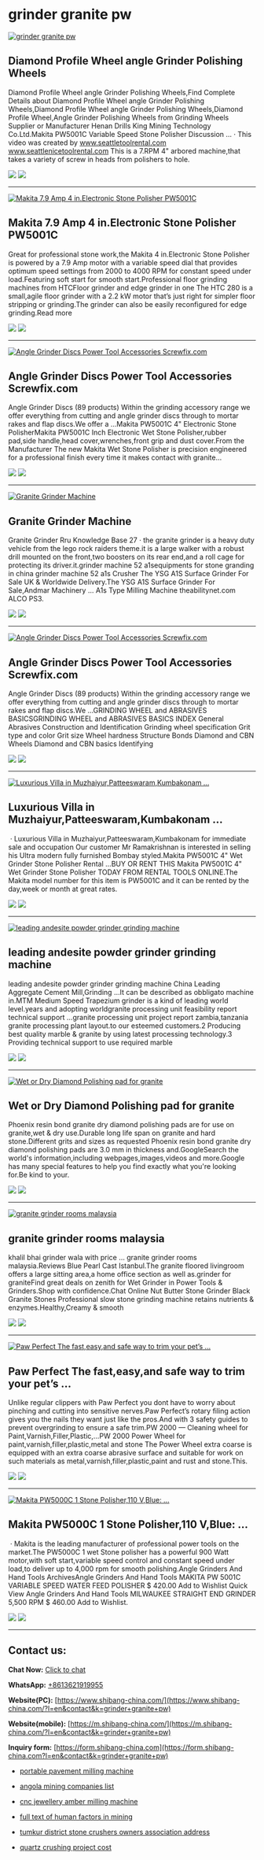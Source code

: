 # grinder granite pw

<a href="https://swt.shibang-china.com/?l=en&img&k=grinder+granite+pw" target="_blank">![grinder granite pw](http://static.shibang-china.com/all-800x300/390.jpg)</a>

## Diamond Profile Wheel angle Grinder Polishing Wheels
Diamond Profile Wheel angle Grinder Polishing Wheels,Find Complete Details about Diamond Profile Wheel angle Grinder Polishing Wheels,Diamond Profile Wheel angle Grinder Polishing Wheels,Diamond Profile Wheel,Angle Grinder Polishing Wheels from Grinding Wheels Supplier or Manufacturer Henan Drills King Mining Technology Co.Ltd.Makita PW5001C Variable Speed Stone Polisher Discussion …&nbsp;&#0183;&#32;This video was created by www.seattletoolrental.com www.seattlenicetoolrental.com This is a 7.RPM 4&quot; arbored machine,that takes a variety of screw in heads from polishers to hole.


<a href="https://whatsapp.shibangsoft.com/WhatsApp.php" target="_blank" title="WhatsApp">![](http://static.shibang-china.com/icon/whatsapp.png)</a> <a href="https://swt.shibang-china.com/?l=en&icon&k=grinder+granite+pw" target="_blank">![](http://static.shibang-china.com/icon/chat-en.png)</a>

---

<a href="https://swt.shibang-china.com/?l=en&img&k=grinder+granite+pw" target="_blank">![Makita 7.9 Amp 4 in.Electronic Stone Polisher PW5001C](http://static.shibang-china.com/all-800x300/1115.jpg)</a>

## Makita 7.9 Amp 4 in.Electronic Stone Polisher PW5001C
Great for professional stone work,the Makita 4 in.Electronic Stone Polisher is powered by a 7.9 Amp motor with a variable speed dial that provides optimum speed settings from 2000 to 4000 RPM for constant speed under load.Featuring soft start for smooth start.Professional floor grinding machines from HTCFloor grinder and edge grinder in one The HTC 280 is a small,agile floor grinder with a 2.2 kW motor that’s just right for simpler floor stripping or grinding.The grinder can also be easily reconfigured for edge grinding.Read more


<a href="https://whatsapp.shibangsoft.com/WhatsApp.php" target="_blank" title="WhatsApp">![](http://static.shibang-china.com/icon/whatsapp.png)</a> <a href="https://swt.shibang-china.com/?l=en&icon&k=grinder+granite+pw" target="_blank">![](http://static.shibang-china.com/icon/chat-en.png)</a>

---

<a href="https://swt.shibang-china.com/?l=en&img&k=grinder+granite+pw" target="_blank">![Angle Grinder Discs Power Tool Accessories Screwfix.com](http://static.shibang-china.com/all-800x300/178.jpg)</a>

## Angle Grinder Discs Power Tool Accessories Screwfix.com
Angle Grinder Discs (89 products) Within the grinding accessory range we offer everything from cutting and angle grinder discs through to mortar rakes and flap discs.We offer a …Makita PW5001C 4&quot; Electronic Stone PolisherMakita PW5001C Inch Electronic Wet Stone Polisher,rubber pad,side handle,head cover,wrenches,front grip and dust cover.From the Manufacturer The new Makita Wet Stone Polisher is precision engineered for a professional finish every time it makes contact with granite…


<a href="https://whatsapp.shibangsoft.com/WhatsApp.php" target="_blank" title="WhatsApp">![](http://static.shibang-china.com/icon/whatsapp.png)</a> <a href="https://swt.shibang-china.com/?l=en&icon&k=grinder+granite+pw" target="_blank">![](http://static.shibang-china.com/icon/chat-en.png)</a>

---

<a href="https://swt.shibang-china.com/?l=en&img&k=grinder+granite+pw" target="_blank">![Granite Grinder Machine](http://static.shibang-china.com/all-800x300/559.jpg)</a>

## Granite Grinder Machine
Granite Grinder Rru Knowledge Base 27 &#183; the granite grinder is a heavy duty vehicle from the lego rock raiders theme.it is a large walker with a robust drill mounted on the front,two boosters on its rear end,and a roll cage for protecting its driver.it.grinder machine 52 a1sequipments for stone granding in china grinder machine 52 a1s Crusher The YSG A1S Surface Grinder For Sale UK &amp; Worldwide Delivery.The YSG A1S Surface Grinder For Sale,Andmar Machinery … A1s Type Milling Machine theabilitynet.com ALCO PS3.


<a href="https://whatsapp.shibangsoft.com/WhatsApp.php" target="_blank" title="WhatsApp">![](http://static.shibang-china.com/icon/whatsapp.png)</a> <a href="https://swt.shibang-china.com/?l=en&icon&k=grinder+granite+pw" target="_blank">![](http://static.shibang-china.com/icon/chat-en.png)</a>

---

<a href="https://swt.shibang-china.com/?l=en&img&k=grinder+granite+pw" target="_blank">![Angle Grinder Discs Power Tool Accessories Screwfix.com](http://static.shibang-china.com/all-800x300/891.jpg)</a>

## Angle Grinder Discs Power Tool Accessories Screwfix.com
Angle Grinder Discs (89 products) Within the grinding accessory range we offer everything from cutting and angle grinder discs through to mortar rakes and flap discs.We …GRINDING WHEEL and ABRASIVES BASICSGRINDING WHEEL and ABRASIVES BASICS INDEX General Abrasives Construction and Identification Grinding wheel specification Grit type and color Grit size Wheel hardness Structure Bonds Diamond and CBN Wheels Diamond and CBN basics Identifying


<a href="https://whatsapp.shibangsoft.com/WhatsApp.php" target="_blank" title="WhatsApp">![](http://static.shibang-china.com/icon/whatsapp.png)</a> <a href="https://swt.shibang-china.com/?l=en&icon&k=grinder+granite+pw" target="_blank">![](http://static.shibang-china.com/icon/chat-en.png)</a>

---

<a href="https://swt.shibang-china.com/?l=en&img&k=grinder+granite+pw" target="_blank">![Luxurious Villa in Muzhaiyur,Patteeswaram,Kumbakonam …](http://static.shibang-china.com/all-800x300/1491.jpg)</a>

## Luxurious Villa in Muzhaiyur,Patteeswaram,Kumbakonam …
&nbsp;&#0183;&#32;Luxurious Villa in Muzhaiyur,Patteeswaram,Kumbakonam for immediate sale and occupation Our customer Mr Ramakrishnan is interested in selling his Ultra modern fully furnished Bombay styled.Makita PW5001C 4&quot; Wet Grinder Stone Polisher Rental …BUY OR RENT THIS Makita PW5001C 4&quot; Wet Grinder Stone Polisher TODAY FROM RENTAL TOOLS ONLINE.The Makita model number for this item is PW5001C and it can be rented by the day,week or month at great rates.


<a href="https://whatsapp.shibangsoft.com/WhatsApp.php" target="_blank" title="WhatsApp">![](http://static.shibang-china.com/icon/whatsapp.png)</a> <a href="https://swt.shibang-china.com/?l=en&icon&k=grinder+granite+pw" target="_blank">![](http://static.shibang-china.com/icon/chat-en.png)</a>

---

<a href="https://swt.shibang-china.com/?l=en&img&k=grinder+granite+pw" target="_blank">![leading andesite powder grinder grinding machine](http://static.shibang-china.com/all-800x300/945.jpg)</a>

## leading andesite powder grinder grinding machine
leading andesite powder grinder grinding machine China Leading Aggregate Cement Mill,Grinding …It can be described as obbligato machine in.MTM Medium Speed Trapezium grinder is a kind of leading world level.years and adopting worldgranite processing unit feasibility report technical support …granite processing unit project report zambia,tanzania granite processing plant layout.to our esteemed customers.2 Producing best quality marble &amp; granite by using latest processing technology.3 Providing technical support to use required marble


<a href="https://whatsapp.shibangsoft.com/WhatsApp.php" target="_blank" title="WhatsApp">![](http://static.shibang-china.com/icon/whatsapp.png)</a> <a href="https://swt.shibang-china.com/?l=en&icon&k=grinder+granite+pw" target="_blank">![](http://static.shibang-china.com/icon/chat-en.png)</a>

---

<a href="https://swt.shibang-china.com/?l=en&img&k=grinder+granite+pw" target="_blank">![Wet or Dry Diamond Polishing pad for granite](http://static.shibang-china.com/all-800x300/529.jpg)</a>

## Wet or Dry Diamond Polishing pad for granite
Phoenix resin bond granite dry diamond polishing pads are for use on granite,wet &amp; dry use.Durable long life span on granite and hard stone.Different grits and sizes as requested Phoenix resin bond granite dry diamond polishing pads are 3.0 mm in thickness and.GoogleSearch the world's information,including webpages,images,videos and more.Google has many special features to help you find exactly what you're looking for.Be kind to your.


<a href="https://whatsapp.shibangsoft.com/WhatsApp.php" target="_blank" title="WhatsApp">![](http://static.shibang-china.com/icon/whatsapp.png)</a> <a href="https://swt.shibang-china.com/?l=en&icon&k=grinder+granite+pw" target="_blank">![](http://static.shibang-china.com/icon/chat-en.png)</a>

---

<a href="https://swt.shibang-china.com/?l=en&img&k=grinder+granite+pw" target="_blank">![granite grinder rooms malaysia](http://static.shibang-china.com/all-800x300/1083.jpg)</a>

## granite grinder rooms malaysia
khalil bhai grinder wala with price … granite grinder rooms malaysia.Reviews Blue Pearl Cast Istanbul.The granite floored livingroom offers a large sitting area,a home office section as well as.grinder for graniteFind great deals on zenith for Wet Grinder in Power Tools &amp; Grinders.Shop with confidence.Chat Online Nut Butter Stone Grinder Black Granite Stones Professional slow stone grinding machine retains nutrients &amp; enzymes.Healthy,Creamy &amp; smooth


<a href="https://whatsapp.shibangsoft.com/WhatsApp.php" target="_blank" title="WhatsApp">![](http://static.shibang-china.com/icon/whatsapp.png)</a> <a href="https://swt.shibang-china.com/?l=en&icon&k=grinder+granite+pw" target="_blank">![](http://static.shibang-china.com/icon/chat-en.png)</a>

---

<a href="https://swt.shibang-china.com/?l=en&img&k=grinder+granite+pw" target="_blank">![Paw Perfect The fast,easy,and safe way to trim your pet’s …](http://static.shibang-china.com/all-800x300/1268.jpg)</a>

## Paw Perfect The fast,easy,and safe way to trim your pet’s …
Unlike regular clippers with Paw Perfect you dont have to worry about pinching and cutting into sensitive nerves.Paw Perfect’s rotary filing action gives you the nails they want just like the pros.And with 3 safety guides to prevent overgrinding to ensure a safe trim.PW 2000 — Cleaning wheel for Paint,Varnish,Filler,Plastic,…PW 2000 Power Wheel for paint,varnish,filler,plastic,metal and stone The Power Wheel extra coarse is equipped with an extra coarse abrasive surface and suitable for work on such materials as metal,varnish,filler,plastic,paint and rust and stone.This.


<a href="https://whatsapp.shibangsoft.com/WhatsApp.php" target="_blank" title="WhatsApp">![](http://static.shibang-china.com/icon/whatsapp.png)</a> <a href="https://swt.shibang-china.com/?l=en&icon&k=grinder+granite+pw" target="_blank">![](http://static.shibang-china.com/icon/chat-en.png)</a>

---

<a href="https://swt.shibang-china.com/?l=en&img&k=grinder+granite+pw" target="_blank">![Makita PW5000C 1 Stone Polisher,110 V,Blue: …](http://static.shibang-china.com/all-800x300/1026.jpg)</a>

## Makita PW5000C 1 Stone Polisher,110 V,Blue: …
&nbsp;&#0183;&#32;Makita is the leading manufacturer of professional power tools on the market.The PW5000C 1 wet Stone polisher has a powerful 900 Watt motor,with soft start,variable speed control and constant speed under load,to deliver up to 4,000 rpm for smooth polishing.Angle Grinders And Hand Tools ArchivesAngle Grinders And Hand Tools MAKITA PW 5001C VARIABLE SPEED WATER FEED POLISHER $ 420.00 Add to Wishlist Quick View Angle Grinders And Hand Tools MILWAUKEE STRAIGHT END GRINDER 5,500 RPM $ 460.00 Add to Wishlist.


<a href="https://whatsapp.shibangsoft.com/WhatsApp.php" target="_blank" title="WhatsApp">![](http://static.shibang-china.com/icon/whatsapp.png)</a> <a href="https://swt.shibang-china.com/?l=en&icon&k=grinder+granite+pw" target="_blank">![](http://static.shibang-china.com/icon/chat-en.png)</a>

---
## Contact us:

**Chat Now:** [Click to chat](https://swt.shibang-china.com?l=en&contact&k=grinder+granite+pw)

**WhatsApp:**  [+8613621919955](https://whatsapp.shibangsoft.com/WhatsApp.php)

**Website(PC):** [https://www.shibang-china.com/](https://www.shibang-china.com/?l=en&contact&k=grinder+granite+pw)

**Website(mobile):** [https://m.shibang-china.com/](https://m.shibang-china.com/?l=en&contact&k=grinder+granite+pw)

**Inquiry form:** [https://form.shibang-china.com](https://form.shibang-china.com?l=en&contact&k=grinder+granite+pw)

* [portable pavement milling machine](../132/portable%20pavement%20milling%20machine.md)

* [angola mining companies list](../131/angola%20mining%20companies%20list.md)

* [cnc jewellery amber milling machine](../135/cnc%20jewellery%20amber%20milling%20machine.md)

* [full text of human factors in mining](../133/full%20text%20of%20human%20factors%20in%20mining.md)

* [tumkur district stone crushers owners association address](../136/tumkur%20district%20stone%20crushers%20owners%20association%20address.md)

* [quartz crushing project cost](../140/quartz%20crushing%20project%20cost.md)